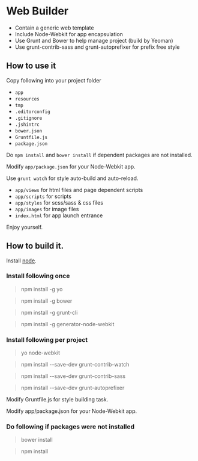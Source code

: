 # Web Builder

- Contain a generic web template
- Include Node-Webkit for app encapsulation
- Use Grunt and Bower to help manage project (build by Yeoman)
- Use grunt-contrib-sass and grunt-autoprefixer for prefix free style

## How to use it

Copy following into your project folder

- `app`
- `resources`
- `tmp`
- `.editorconfig`
- `.gitignore`
- `.jshintrc`
- `bower.json`
- `Gruntfile.js`
- `package.json`

Do `npm install` and `bower install` if dependent packages are not installed.

Modify `app/package.json` for your Node-Webkit app.

Use `grunt watch` for style auto-build and auto-reload.

- `app/views` for html files and page dependent scripts
- `app/scripts` for scripts
- `app/styles` for scss/sass & css files
- `app/images` for image files
- `index.html` for app launch entrance

Enjoy yourself.

## How to build it.

Install [node](http://nodejs.org/).

### Install following once

> npm install -g yo

> npm install -g bower

> npm install -g grunt-cli

> npm install -g generator-node-webkit

### Install following per project

> yo node-webkit

> npm install --save-dev grunt-contrib-watch

> npm install --save-dev grunt-contrib-sass

> npm install --save-dev grunt-autoprefixer

Modify Gruntfile.js for style building task.

Modify app/package.json for your Node-Webkit app.

### Do following if packages were not installed

> bower install

> npm install
